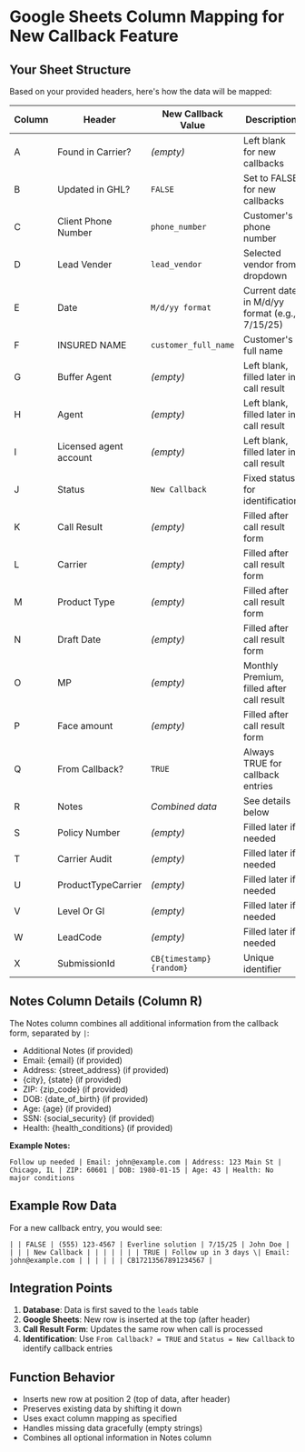 # Google Sheets Column Mapping for New Callback Feature

## Your Sheet Structure
Based on your provided headers, here's how the data will be mapped:

| Column | Header | New Callback Value | Description |
|--------|--------|-------------------|-------------|
| A | Found in Carrier? | *(empty)* | Left blank for new callbacks |
| B | Updated in GHL? | `FALSE` | Set to FALSE for new callbacks |
| C | Client Phone Number | `phone_number` | Customer's phone number |
| D | Lead Vender | `lead_vendor` | Selected vendor from dropdown |
| E | Date | `M/d/yy format` | Current date in M/d/yy format (e.g., 7/15/25) |
| F | INSURED NAME | `customer_full_name` | Customer's full name |
| G | Buffer Agent | *(empty)* | Left blank, filled later in call result |
| H | Agent | *(empty)* | Left blank, filled later in call result |
| I | Licensed agent account | *(empty)* | Left blank, filled later in call result |
| J | Status | `New Callback` | Fixed status for identification |
| K | Call Result | *(empty)* | Filled after call result form |
| L | Carrier | *(empty)* | Filled after call result form |
| M | Product Type | *(empty)* | Filled after call result form |
| N | Draft Date | *(empty)* | Filled after call result form |
| O | MP | *(empty)* | Monthly Premium, filled after call result |
| P | Face amount | *(empty)* | Filled after call result form |
| Q | From Callback? | `TRUE` | Always TRUE for callback entries |
| R | Notes | *Combined data* | See details below |
| S | Policy Number | *(empty)* | Filled later if needed |
| T | Carrier Audit | *(empty)* | Filled later if needed |
| U | ProductTypeCarrier | *(empty)* | Filled later if needed |
| V | Level Or GI | *(empty)* | Filled later if needed |
| W | LeadCode | *(empty)* | Filled later if needed |
| X | SubmissionId | `CB{timestamp}{random}` | Unique identifier |

## Notes Column Details (Column R)
The Notes column combines all additional information from the callback form, separated by ` | `:

- Additional Notes (if provided)
- Email: {email} (if provided)
- Address: {street_address} (if provided)
- {city}, {state} (if provided)
- ZIP: {zip_code} (if provided)
- DOB: {date_of_birth} (if provided)
- Age: {age} (if provided)
- SSN: {social_security} (if provided)
- Health: {health_conditions} (if provided)

**Example Notes:**
```
Follow up needed | Email: john@example.com | Address: 123 Main St | Chicago, IL | ZIP: 60601 | DOB: 1980-01-15 | Age: 43 | Health: No major conditions
```

## Example Row Data
For a new callback entry, you would see:
```
| | FALSE | (555) 123-4567 | Everline solution | 7/15/25 | John Doe | | | | New Callback | | | | | | | TRUE | Follow up in 3 days \| Email: john@example.com | | | | | | CB17213567891234567 |
```

## Integration Points
1. **Database**: Data is first saved to the `leads` table
2. **Google Sheets**: New row is inserted at the top (after header)
3. **Call Result Form**: Updates the same row when call is processed
4. **Identification**: Use `From Callback? = TRUE` and `Status = New Callback` to identify callback entries

## Function Behavior
- Inserts new row at position 2 (top of data, after header)
- Preserves existing data by shifting it down
- Uses exact column mapping as specified
- Handles missing data gracefully (empty strings)
- Combines all optional information in Notes column
